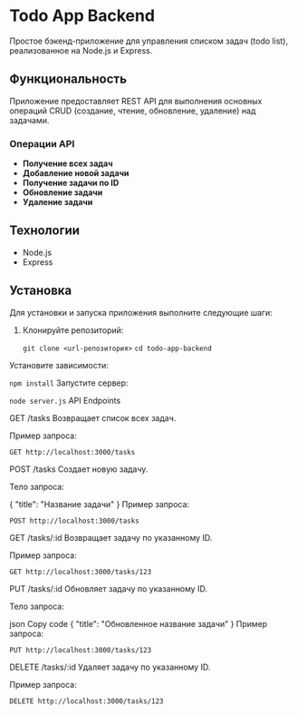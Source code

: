 # Todo App Backend

Простое бэкенд-приложение для управления списком задач (todo list), реализованное на Node.js и Express.

## Функциональность

Приложение предоставляет REST API для выполнения основных операций CRUD (создание, чтение, обновление, удаление) над задачами.

### Операции API

- **Получение всех задач**
- **Добавление новой задачи**
- **Получение задачи по ID**
- **Обновление задачи**
- **Удаление задачи**

## Технологии

- Node.js
- Express

## Установка

Для установки и запуска приложения выполните следующие шаги:

1. Клонируйте репозиторий:
   
   ```git clone <url-репозитория>```
   ```cd todo-app-backend```

Установите зависимости:

```npm install```
Запустите сервер:

```node server.js```
API Endpoints

GET /tasks
Возвращает список всех задач.

Пример запроса:

```GET http://localhost:3000/tasks```

POST /tasks
Создает новую задачу.

Тело запроса:

{
  "title": "Название задачи"
}
Пример запроса:


```POST http://localhost:3000/tasks```

GET /tasks/:id
Возвращает задачу по указанному ID.

Пример запроса:


```GET http://localhost:3000/tasks/123```


PUT /tasks/:id
Обновляет задачу по указанному ID.

Тело запроса:

json
Copy code
{
  "title": "Обновленное название задачи"
}
Пример запроса:


```PUT http://localhost:3000/tasks/123```

DELETE /tasks/:id
Удаляет задачу по указанному ID.

Пример запроса:

```DELETE http://localhost:3000/tasks/123```
